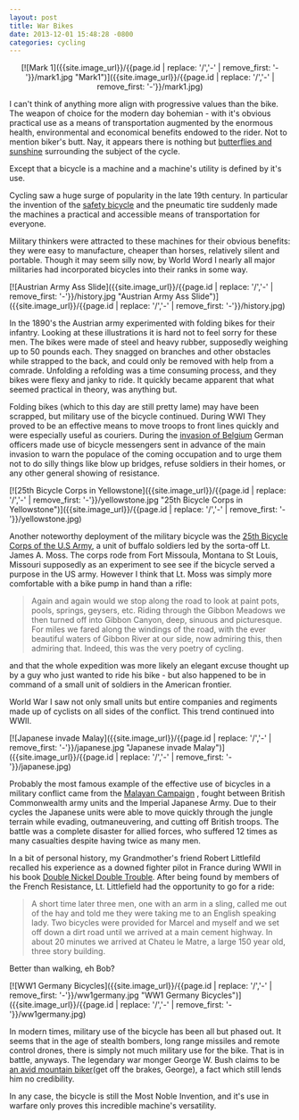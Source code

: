 ```yaml
---
layout: post
title: War Bikes
date: 2013-12-01 15:48:28 -0800
categories: cycling
---
```

<!-- {{site.image_url}}/{{page.id | replace: '/','-' | remove_first: '-'}}/image.jpg -->
<center>
[![Mark 1]({{site.image_url}}/{{page.id | replace: '/','-' | remove_first: '-'}}/mark1.jpg "Mark1")]({{site.image_url}}/{{page.id | replace: '/','-' | remove_first: '-'}}/mark1.jpg)
</center>

I can't think of anything more align with progressive values than the bike. The weapon of choice
for the modern day bohemian - with it's obvious practical use as a means of transportation
augmented by the enormous health, environmental and economical benefits endowed to
the rider. Not to mention biker's butt. Nay, it appears there is nothing but
[butterflies and sunshine](http://www.bikerfox.com/foxphotos2/) surrounding the
subject of the cycle.

Except that a bicycle is a machine and a machine's utility is defined by it's use.

<!--more-->

Cycling saw a huge surge of popularity in the late 19th century. In particular the invention of
the [safety bicycle](https://en.wikipedia.org/wiki/Safety_bicycle) and the pneumatic
tire suddenly made the machines a practical and accessible means of transportation for
everyone.

Military thinkers were attracted to these machines for their obvious benefits: they were
easy to manufacture, cheaper than horses, relatively silent and portable. Though it
may seem silly now, by World Word I nearly all major militaries had incorporated bicycles
into their ranks in some way.

[![Austrian Army Ass Slide]({{site.image_url}}/{{page.id | replace: '/','-' | remove_first: '-'}}/history.jpg "Austrian Army Ass Slide")]({{site.image_url}}/{{page.id | replace: '/','-' | remove_first: '-'}}/history.jpg)

In the 1890's the Austrian army experimented with folding bikes for their infantry. Looking at
these illustrations it is hard not to feel sorry for these men.
The bikes were made of steel and heavy rubber, supposedly weighing up to 50 pounds each.
They snagged on branches and other obstacles while strapped to the back, and could only
be removed with help from a comrade. Unfolding a refolding was a time consuming
process, and they bikes were flexy and janky to ride. It quickly became apparent
that what seemed practical in theory, was anything but.

Folding bikes (which to this day are still pretty lame) may have been scrapped,
but military use of the bicycle continued. During WWI They proved to be an effective means
to move troops to front lines quickly and were especially useful as couriers. During the
[invasion of Belgium](https://en.wikipedia.org/wiki/Belgium_in_World_War_I#German_invasion)
German officers made use of bicycle messengers sent in advance of the main invasion to warn the populace of the coming occupation and to urge them not to do silly things like blow up bridges,
refuse soldiers in their homes, or any other general showing of resistance.

[![25th Bicycle Corps in Yellowstone]({{site.image_url}}/{{page.id | replace: '/','-' | remove_first: '-'}}/yellowstone.jpg "25th Bicycle Corps in Yellowstone")]({{site.image_url}}/{{page.id | replace: '/','-' | remove_first: '-'}}/yellowstone.jpg)


Another noteworthy deployment of the military bicycle was the
[25th Bicycle Corps of the U.S Army](http://bicyclecorps.blogspot.com/), a unit
of buffalo soldiers led by the sorta-off Lt. James A. Moss. The corps rode
from Fort Missoula, Montana to St Louis, Missouri supposedly as an experiment to see see if
the bicycle served a purpose in the US army. However I think that Lt. Moss was
simply more comfortable with a bike pump in hand than a rifle:

>Again and again would we stop along the road to look at paint pots, pools, springs, geysers, etc. Riding through the Gibbon Meadows we then turned off into Gibbon Canyon, deep, sinuous and picturesque. For miles we fared along the windings of the road, with the ever beautiful waters of Gibbon River at our side, now admiring this, then admiring that. Indeed, this was the very poetry of cycling.

and that the whole expedition was more likely an elegant excuse thought up by
a guy who just wanted to ride his bike - but also happened to be in command of a small
unit of soldiers in the American frontier.

World War I saw not only small units but entire companies and regiments made up of cyclists on all sides of the conflict. This trend continued into WWII.

[![Japanese invade Malay]({{site.image_url}}/{{page.id | replace: '/','-' | remove_first: '-'}}/japanese.jpg "Japanese invade Malay")]({{site.image_url}}/{{page.id | replace: '/','-' | remove_first: '-'}}/japanese.jpg)

Probably the most famous example of the effective use of bicycles in a military
conflict came from the [Malayan Campaign](https://en.wikipedia.org/wiki/Malayan_Campaign)
, fought between British Commonwealth army units and the Imperial Japanese Army.
Due to their cycles the
Japanese units were able to move quickly through the jungle terrain while evading,
outmaneuvering, and cutting off British troops. The battle was a complete disaster
for allied forces, who suffered 12 times as many casualties despite having twice as many men.

In a bit of personal history, my Grandmother's friend Robert Littlefild recalled
his experience as a downed fighter pilot in France during WWII in his book
[Double Nickel Double Trouble](https://www.goodreads.com/book/show/1537660.Double_nickel_double_trouble). After being found by members of the
French Resistance, Lt. Littlefield had the opportunity to go for a ride:

> A short time later three men, one with an arm in a sling, called me out of the hay
and told me they were taking me to an English speaking lady. Two bicycles were
provided for Marcel and myself and we set off down a dirt road until we arrived
at a main cement highway. In about 20 minutes we arrived at Chateu le Matre,
a large 150 year old, three story building.

Better than walking, eh Bob?

[![WW1 Germany Bicycles]({{site.image_url}}/{{page.id | replace: '/','-' | remove_first: '-'}}/ww1germany.jpg "WW1 Germany Bicycles")]({{site.image_url}}/{{page.id | replace: '/','-' | remove_first: '-'}}/ww1germany.jpg)

In modern times, military use of the bicycle has been all but phased out. It seems
that in the age of stealth bombers, long range missiles and remote control drones,
there is simply not much military use for the bike. That is in battle, anyways. The legendary
war monger George W. Bush claims to be [an avid mountain biker](http://www.bicycling.com/sites/default/files/images/Bush_Trails.jpg)(get off the brakes, George), a fact which still
lends him no credibility.

In any case, the bicycle is still the Most Noble Invention, and it's use in warfare
only proves this incredible machine's versatility.
